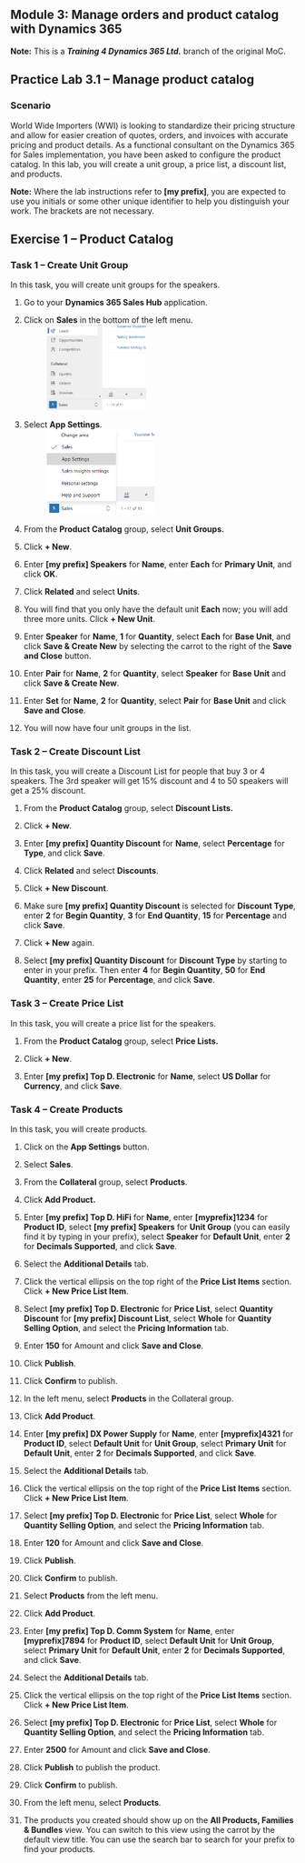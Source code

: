 ## Module 3: Manage orders and product catalog with Dynamics 365

**Note:** This is a **_Training 4 Dynamics 365 Ltd._** branch of the original MoC.

## Practice Lab 3.1 – Manage product catalog

### Scenario

World Wide Importers (WWI) is looking to standardize their pricing structure and allow for easier creation of quotes, orders, and invoices with accurate pricing and product details. As a functional consultant on the Dynamics 365 for Sales implementation, you have been asked to configure the product catalog. In this lab, you will create a unit group, a price list, a discount list, and products.

**Note:** Where the lab instructions refer to **[my prefix]**, you are expected to use you initials or some other unique identifier to help you distinguish your work. The brackets are not necessary. 

## Exercise 1 – Product Catalog

### Task 1 – Create Unit Group
<!--
![Site Map](https://raw.githubusercontent.com/JamieElls/MB-210-Dynamics365forSales/jamie-testing-b2/Allfiles/Resources/LAB%5BMB-210%5D_M03Lab01_Manage_Product_Catalog/SiteMapSwitch.PNG)
-->
<!--
![Site Map - App Settings](https://raw.githubusercontent.com/JamieElls/MB-210-Dynamics365forSales/jamie-testing-b2/Allfiles/Resources/LAB%5BMB-210%5D_M03Lab01_Manage_Product_Catalog/SiteMapAppSettings.PNG)
-->
In this task, you will create unit groups for the speakers.

1. Go to your **Dynamics 365 Sales Hub** application.

1. Click on **Sales** in the bottom of the left menu.
    <br>
        <img 
            hspace="40px" 
            width="175" 
            height="150" 
            src="https://raw.githubusercontent.com/JamieElls/MB-210-Dynamics365forSales/jamie-testing-b2/Allfiles/Resources/LAB%5BMB-210%5D_M03Lab01_Manage_Product_Catalog/SiteMapSwitch.PNG">

1. Select **App Settings**.
    <br>
        <img 
            hspace="40px" 
            width="190" 
            height="150" 
            src="https://raw.githubusercontent.com/JamieElls/MB-210-Dynamics365forSales/jamie-testing-b2/Allfiles/Resources/LAB%5BMB-210%5D_M03Lab01_Manage_Product_Catalog/SiteMapAppSettings.PNG">

1. From the **Product Catalog** group, select **Unit Groups.**

1. Click **+ New**.

1. Enter **[my prefix] Speakers** for **Name**, enter **Each** for **Primary Unit**, and click **OK**.

1. Click **Related** and select **Units**.

1. You will find that you only have the default unit **Each** now; you will add three more units. Click **+ New Unit**.

1. Enter **Speaker** for **Name**, **1** for **Quantity**, select **Each** for **Base Unit**, and click **Save & Create New** by selecting the carrot to the right of the **Save and Close** button.

1. Enter **Pair** for **Name**, **2** for **Quantity**, select **Speaker** for **Base Unit** and click **Save & Create New**.

1. Enter **Set** for **Name**, **2** for **Quantity**, select **Pair** for **Base Unit** and click **Save and Close**.

1. You will now have four unit groups in the list.

### Task 2 – Create Discount List

In this task, you will create a Discount List for people that buy 3 or 4 speakers. The 3rd speaker will get 15% discount and 4 to 50 speakers will get a 25% discount.

1. From the **Product Catalog** group, select **Discount Lists.**

1. Click **+ New**.

1. Enter **[my prefix] Quantity Discount** for **Name**, select **Percentage** for **Type**, and click **Save**.

1. Click **Related** and select **Discounts**.

1. Click **+ New Discount**.

1. Make sure **[my prefix] Quantity Discount** is selected for **Discount Type**, enter **2** for **Begin Quantity**, **3** for **End Quantity**, **15** for **Percentage** and click **Save**.

1. Click **+ New** again.

1. Select **[my prefix] Quantity Discount** for **Discount Type** by starting to enter in your prefix. Then enter **4** for **Begin Quantity**, **50** for **End Quantity**, enter **25** for **Percentage**, and click **Save**.

### Task 3 – Create Price List

In this task, you will create a price list for the speakers.

1. From the **Product Catalog** group, select **Price Lists.**

1. Click **+ New**.

1. Enter **[my prefix] Top D. Electronic** for **Name**, select **US Dollar** for **Currency**, and click **Save**.

### Task 4 – Create Products

In this task, you will create products.

1. Click on the **App Settings** button.

1. Select **Sales**.

1. From the **Collateral** group, select **Products**.

1. Click **Add Product.**

1. Enter **[my prefix] Top D. HiFi** for **Name**, enter **[myprefix]1234** for **Product ID**, select **[my prefix] Speakers** for **Unit Group** (you can easily find it by typing in your prefix), select **Speaker** for **Default Unit**, enter **2** for **Decimals Supported**, and click **Save**.

1. Select the **Additional Details** tab.

1. Click the vertical ellipsis on the top right of the **Price List Items** section. Click **+ New Price List Item**.

1. Select **[my prefix] Top D. Electronic** for **Price List**, select **Quantity Discount** for **[my prefix] Discount List**, select **Whole** for **Quantity Selling Option**, and select the **Pricing Information** tab.

1. Enter **150** for Amount and click **Save and Close**.

1. Click **Publish**.

1. Click **Confirm** to publish.

1. In the left menu, select **Products** in the Collateral group.

1. Click **Add Product**.

1. Enter **[my prefix] DX Power Supply** for **Name**, enter **[myprefix]4321** for **Product ID**, select **Default Unit** for **Unit Group**, select **Primary Unit** for **Default Unit**, enter **2** for **Decimals Supported**, and click **Save**.

1. Select the **Additional Details** tab.

1. Click the vertical ellipsis on the top right of the **Price List Items** section. Click **+ New Price List Item**.

1. Select **[my prefix] Top D. Electronic** for **Price List**, select **Whole** for **Quantity Selling Option**, and select the **Pricing Information** tab.

1. Enter **120** for Amount and click **Save and Close**.

1. Click **Publish**.

1. Click **Confirm** to publish.

1. Select **Products** from the left menu.

1. Click **Add Product**.

1. Enter **[my prefix] Top D. Comm System** for **Name**, enter **[myprefix]7894** for **Product ID**, select **Default Unit** for **Unit Group**, select **Primary Unit** for **Default Unit**, enter **2** for **Decimals Supported**, and click **Save**.

1. Select the **Additional Details** tab.

1. Click the vertical ellipsis on the top right of the **Price List Items** section. Click **+ New Price List Item**.

1. Select **[my prefix] Top D. Electronic** for **Price List**, select **Whole** for **Quantity Selling Option**, and select the **Pricing Information** tab.

1. Enter **2500** for Amount and click **Save and Close**.

1. Click **Publish** to publish the product.

1. Click **Confirm** to publish.

1. From the left menu, select **Products**.

1. The products you created should show up on the **All Products, Families & Bundles** view. You can switch to this view using the carrot by the default view title. You can use the search bar to search for your prefix to find your products.
